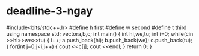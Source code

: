 # deadline-3-ngay
#include<bits/stdc++.h>
#define h first
#define w second
#define t third
using namespace std;
vector<int>a,b,c;
int main()
{
	int hi,we,tu;
	int i=0;
	while(cin >>hi>>we>>tu)
	{
		i++;
		a.push_back(hi);
		b.push_back(we);
                c.push_back(tu);
	}
	for(int j=0;j<i;j++)
	{
		cout <<c[j];
	    cout <<endl;
	}
	return 0;
}
